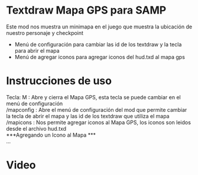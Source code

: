 # Textdraw Mapa GPS para SAMP
Este mod nos muestra un minimapa en el juego que muestra la ubicación de nuestro personaje y checkpoint

* Menú de configuración para cambiar las id de los textdraw y la tecla para abrir el mapa
* Menú de agregar iconos para agregar iconos del hud.txd al mapa gps

# Instrucciones de uso
Tecla: M : Abre y cierra el Mapa GPS, esta tecla se puede cambiar en el menú de configuración\
/mapconfig : Abre el menú de configuración del mod que permite cambiar la tecla de abrir el mapa y las id de los textdraw que utiliza el mapa\
/mapicons : Nos permite agregar iconos al Mapa GPS, los iconos son leidos desde el archivo hud.txd\
***Agregando un Icono al Mapa ***  
...

# Video
